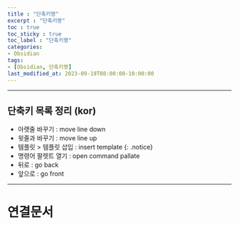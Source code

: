 ```yaml
---
title : "단축키명"
excerpt : "단축키명"
toc : true
toc_sticky : true
toc_label : "단축키명"
categories:
- Obsidian
tags:
- [Obsidian, 단축키명]
last_modified_at: 2023-09-19T08:00:00-10:00:00
---
```

  
---
  
## 단축키 목록 정리 (kor)
- 아랫줄 바꾸기 : move line down
- 윗줄과 바꾸기 : move line up
- 템플릿 > 템플릿 삽입 : insert template 
{: .notice}  
- 명령어 팔렛트 열기 : open command pallate
- 뒤로 : go back
- 앞으로 : go front

---
  
# 연결문서
  
